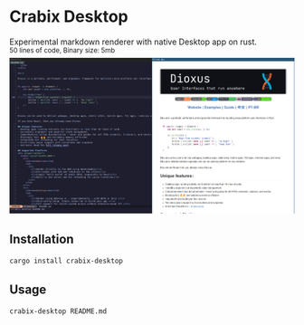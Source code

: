 # Crabix Desktop

Experimental markdown renderer with native Desktop app on rust.   
<sup>50 lines of code,
Binary size: 5mb</sup>
![example](./example.png)

## Installation
```bash
cargo install crabix-desktop
```
## Usage
```bash
crabix-desktop README.md
```
